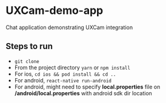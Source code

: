 # UXCam-demo-app
Chat application demonstrating UXCam integration

## Steps to run
* `git clone`
* From the project directory `yarn` or `npm install`
* For ios, `cd ios && pod install && cd ..`
* For android, `react-native run-android`
* For android, might need to specify **local.properties** file on **/android/local.properties** with android sdk dir location
